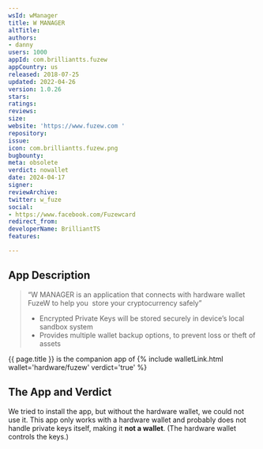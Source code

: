 ```yaml
---
wsId: wManager
title: W MANAGER
altTitle: 
authors:
- danny
users: 1000
appId: com.brilliantts.fuzew
appCountry: us
released: 2018-07-25
updated: 2022-04-26
version: 1.0.26
stars: 
ratings: 
reviews: 
size: 
website: 'https://www.fuzew.com '
repository: 
issue: 
icon: com.brilliantts.fuzew.png
bugbounty: 
meta: obsolete
verdict: nowallet
date: 2024-04-17
signer: 
reviewArchive: 
twitter: w_fuze
social:
- https://www.facebook.com/Fuzewcard
redirect_from: 
developerName: BrilliantTS
features: 

---
```


## App Description

> “W MANAGER is an application that connects with hardware wallet FuzeW to help you  store your cryptocurrency safely”
>
> - Encrypted Private Keys will be stored securely in device’s local sandbox system 
> - Provides multiple wallet backup options, to prevent loss or theft of assets  

{{ page.title }} is the companion app of {% include walletLink.html wallet='hardware/fuzew' verdict='true' %}

## The App and Verdict

We tried to install the app, but without the hardware wallet, we could not use it. This app only works with a hardware wallet and probably does not handle private keys itself, making it **not a wallet**. (The hardware wallet controls the keys.)